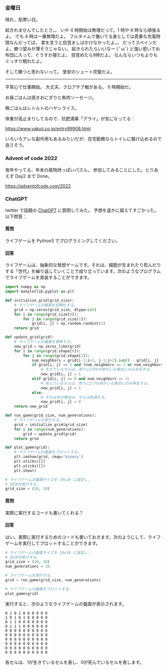 ### 金曜日

晴れ、肌寒い日。

起きれませんでしたとさ。。
いや 4 時開始は無理だって。1 時や 6 時なら頑張るよ。
でも 4 時は一番無理だよ。
フルタイムで働いてる身としては貴重な充電時間なんだってば。
実を言うと目覚ましはかけなかったよ。。
だってスペインだよ。勝つ望みが薄そうじゃない。
起きられたらいいなー ( ﾟωﾟ) と強い思いでお布団に入って、ぐうすか寝たよ。
目覚めたら9時だよ。 なんならいつもよりもぐっすり眠れたよ。

そして勝つと思わないって。
堂安のシュート完璧だよ。

---

平常心で仕事開始。
大丈夫、クロアチア戦がある。
0 時開始だ。


お昼ごはんは焼きおにぎりと魚肉ソーセージ。

晩ごはんはレトルトのハヤシライス。

体重が高止まりしてるので、抗肥満薬「アライ」が気になってる：

https://www.yakuji.co.jp/entry99908.html

いろいろアレな副作用もあるみたいだが、在宅勤務ならトイレに駆け込めるので良さそう。

### Advent of code 2022

毎年やってる、年末の風物詩っぽいパズル。
参加してみることにした。とりあえず Day2 まで Done。

https://adventofcode.com/2022

### ChatGPT

twitter で話題の [ChatGPT](https://chat.openai.com) に質問してみた。
予想を遥かに超えてすごかった。以下問答：

#### 質問

ライフゲームを Python3 でプログラミングしてください。

#### 回答

ライフゲームは、抽象的な発想ゲームです。それは、細胞が生まれたり死んだりする「世代」を繰り返していくことで成り立っています。次のようなプログラムでライフゲームを実装することができます。

```python
import numpy as np
import matplotlib.pyplot as plt

def initialize_grid(grid_size):
    # ライフゲームの盤面を初期化する。
    grid = np.zeros(grid_size, dtype=int)
    for i in range(grid_size[0]):
        for j in range(grid_size[1]):
            grid[i, j] = np.random.randint(2)
    return grid

def update_grid(grid):
    # ライフゲームの盤面を更新する。
    new_grid = np.zeros_like(grid)
    for i in range(grid.shape[0]):
        for j in range(grid.shape[1]):
            num_neighbors = grid[i-1:i+2, j-1:j+2].sum() - grid[i, j]
            if grid[i, j] == 1 and (num_neighbors == 2 or num_neighbors == 3):
                # 生きているセルは、周りに2か3の命がいる場合にのみ生存する。
                new_grid[i, j] = 1
            elif grid[i, j] == 0 and num_neighbors == 3:
                # 死んでいるセルは、周りに3つの命がいる場合にのみ再生する。
                new_grid[i, j] = 1
            else:
                # それ以外の場合は、セルは死滅する。
                new_grid[i, j] = 0
    return new_grid

def run_game(grid_size, num_generations):
    # ライフゲームを実行する。
    grid = initialize_grid(grid_size)
    for i in range(num_generations):
        grid = update_grid(grid)
    return grid

def plot_game(grid):
    # ライフゲームの盤面をプロットする。
    plt.imshow(grid, cmap='binary')
    plt.xticks([])
    plt.yticks([])
    plt.show()

# ライフゲームの盤面サイズを 10x10 に設定し、
# 20世代実行する。
grid_size = (10, 10)
```


#### 質問

実際に実行するコードも書いてくれる？

#### 回答

はい、実際に実行するためのコードも書いておきます。次のようにして、ライフゲームを実行してプロットすることができます。

```python
# ライフゲームの盤面サイズを 10x10 に設定し、
# 20世代実行する。
grid_size = (10, 10)
num_generations = 20

# ライフゲームを実行する。
grid = run_game(grid_size, num_generations)

# ライフゲームの盤面をプロットする。
plot_game(grid)
```

実行すると、次のようなライフゲームの盤面が表示されます。

```
0 1 0 1 0 0 0 0 0 0
1 0 1 0 1 0 0 0 0 0
0 1 1 0 0 0 0 0 0 0
0 1 1 1 0 0 0 0 0 0
0 0 0 0 0 0 0 0 0 0
0 0 0 0 0 0 0 0 0 0
0 0 0 0 0 0 0 0 0 0
0 0 0 0 0 0 0 0 0 0
0 0 0 0 0 0 0 0 0 0
0 0 0 0 0 0 0 0 0 0
```

各セルは、1が生きているセルを表し、0が死んでいるセルを表します。